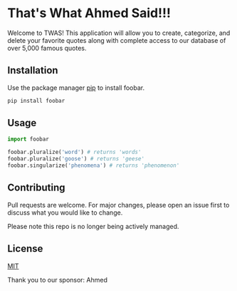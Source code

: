 
# That's What Ahmed Said!!!

Welcome to TWAS! This application will allow you to create, categorize, and delete your favorite quotes along with complete access to our database of over 5,000 famous quotes. 

## Installation

Use the package manager [pip](https://pip.pypa.io/en/stable/) to install foobar.

```bash
pip install foobar
```

## Usage

```python
import foobar

foobar.pluralize('word') # returns 'words'
foobar.pluralize('goose') # returns 'geese'
foobar.singularize('phenomena') # returns 'phenomenon'
```

<!-- demo here? -->

## Contributing
Pull requests are welcome. For major changes, please open an issue first to discuss what you would like to change.

Please note this repo is no longer being actively managed.

## License
[MIT](https://choosealicense.com/licenses/mit/)

Thank you to our sponsor: Ahmed
